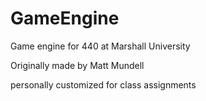# GameEngine



Game engine for 440 at Marshall University

Originally made by Matt Mundell

personally customized for class assignments
